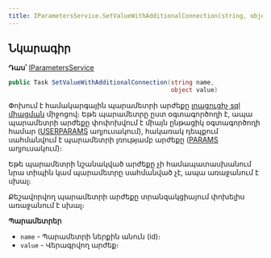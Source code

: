 ```yaml
---
title: IParametersService.SetValueWithAdditionalConnection(string, object) մեթոդ  
---
```


## Նկարագիր

**Դաս՝** [IParametersService](../IParametersService.md)

```c#
public Task SetValueWithAdditionalConnection(string name, 
                                             object value)
```

Փոխում է համակարգային պարամետրի արժեքը [լրացուցիչ sql միացման](../IDBService/CreateAdditionalConnection.md) միջոցով։ Եթե պարամետրը ըստ օգտագործողի է, ապա պարամետրի արժեքը փոփոխվում է միայն ընթացիկ օգտագործողի համար ([USERPARAMS](https://armsoft.github.io/as4x-docs/HTM/ProgrGuide/Database/User%20Params.html) աղյուսակում), հակառակ դեպքում սահմանվում է պարամետրի լռությամբ արժեքը ([PARAMS](https://armsoft.github.io/as4x-docs/HTM/ProgrGuide/Database/Params.html) աղյուսակում)։

Եթե պարամետրի նշանակված արժեքը չի համապատասխանում նրա տիպին կամ պարամետրը սահմանված չէ, ապա առաջանում է սխալ։

Քեշավորվող պարամետրի արժեքը տրանզակցիայում փոխելիս առաջանում է սխալ։

**Պարամետրեր**

* `name` - Պարամետրի ներքին անուն (id)։ 
* `value` - Վերագրվող արժեք։
